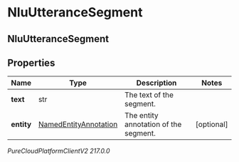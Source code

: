 # NluUtteranceSegment

## NluUtteranceSegment

## Properties

|Name | Type | Description | Notes|
|------------ | ------------- | ------------- | -------------|
| **text** | str | The text of the segment. | |
| **entity** | [NamedEntityAnnotation](NamedEntityAnnotation) | The entity annotation of the segment. | [optional] |



_PureCloudPlatformClientV2 217.0.0_
